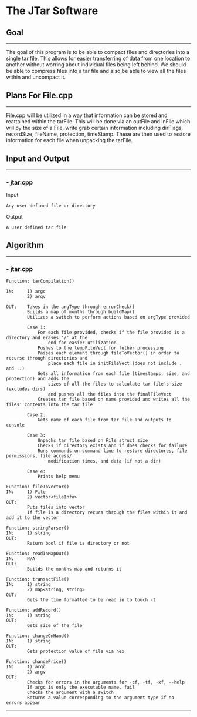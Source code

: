 # The JTar Software

## Goal
---
The goal of this program is to be able to compact files and directories into a single tar file. This allows for easier transferring of data from one location to another without worring about individual files being left behind. We should be able to compress files into a tar file and also be able to view all the files within and uncompact it.

## Plans For File.cpp
---
File.cpp will be utilized in a way that information can be stored and reattained within the tarFile. This will be done via an outFile and inFile which will by the size of a File, write grab certain information including dirFlags, recordSize, fileName, protection, timeStamp. These are then used to restore information for each file when unpacking the tarFile.

## Input and Output
---
### - jtar.cpp
Input
```
Any user defined file or directory
```
Output
```
A user defined tar file
```


## Algorithm
---
### - jtar.cpp
```
Function: tarCompilation()

IN:     1) argc
        2) argv

OUT:    Takes in the argType through errorCheck()
        Builds a map of months through buildMap()
        Utilizes a switch to perform actions based on argType provided

        Case 1:
            For each file provided, checks if the file provided is a directory and erases '/' at the 
                end for easier utilization
            Pushes to the tempFileVect for futher processing
            Passes each element through fileToVector() in order to recurse through directories and 
                place each file in initFileVect (does not include . and ..)
            Gets all information from each file (timestamps, size, and protection) and adds the 
                sizes of all the files to calculate tar file's size (excludes dirs)
                and pushes all the files into the finalFileVect
            Creates tar file based on name provided and writes all the files' contents into the tar file

        Case 2:
            Gets name of each file from tar file and outputs to console

        Case 3:
            Unpacks tar file based on File struct size
            Checks if directory exists and if does checks for failure
            Runs commands on command line to restore directores, file permissions, file access/
                modification times, and data (if not a dir)
            
        Case 4:
            Prints help menu

```
```
Function: fileToVector()
IN:     1) File
        2) vector<fileInfo>
OUT:
        Puts files into vector
        If file is a directory recurs through the files within it and add it to the vector
```
```
Function: stringParser()
IN:     1) string
OUT:
        Return bool if file is directory or not
```
```
Function: readInMapOut()
IN:     N/A
OUT:
        Builds the months map and returns it
```
```
Function: transactFile()
IN:     1) string
        2) map<string, string>
OUT:
        Gets the time formatted to be read in to touch -t
```
```
Function: addRecord()
IN:     1) string
OUT:
        Gets size of the file
```
```
Function: changeOnHand()
IN:     1) string
OUT:
        Gets protection value of file via hex
```
```
Function: changePrice()
IN:     1) argc
        2) argv
OUT:
        Checks for errors in the arguments for -cf, -tf, -xf, --help
        If argc is only the executable name, fail
        Checks the argument with a switch
        Returns a value corresponding to the argument type if no errors appear
```
---